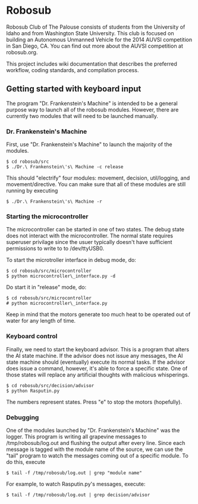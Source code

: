 # Robosub #

Robosub Club of The Palouse consists of students from the University of Idaho
and from Washington State University. This club is focused on building an
Autonomous Unmanned Vehicle for the 2014 AUVSI competition in San Diego, CA.
You can find out more about the AUVSI competition at robosub.org.

This project includes wiki documentation that describes the preferred workflow,
coding standards, and compilation process.


## Getting started with keyboard input ##

The program "Dr. Frankenstein's Machine" is intended to be a general purpose
way to launch all of the robosub modules. However, there are currently two
modules that will need to be launched manually.

### Dr. Frankenstein's Machine ###

First, use "Dr. Frankenstein's Machine" to launch the majority of the modules.

    $ cd robosub/src
    $ ./Dr.\ Frankenstein\'s\ Machine -c release

This should "electrify" four modules: movement, decision, util/logging, and
movement/directive. You can make sure that all of these modules are still
running by executing

    $ ./Dr.\ Frankenstein\'s\ Machine -r

### Starting the microcontroller ###

The microcontroller can be started in one of two states. The debug state does
not interact with the microcontroller. The normal state requires superuser
privilage since the usuer typically doesn't have sufficient permissions to
write to to /dev/ttyUSB0.

To start the microtroller interface in debug mode, do:

    $ cd robosub/src/microcontroller
    $ python microcontroller\_interface.py -d

Do start it in "release" mode, do:

    $ cd robosub/src/microcontroller
    # python microcontroller\_interface.py

Keep in mind that the motors generate too much heat to be operated out of
water for any length of time.

### Keyboard control ###

Finally, we need to start the keyboard advisor. This is a program that
alters the AI state machine. If the advisor does not issue any messages,
the AI state machine should (eventually) execute its normal tasks. If the
advisor does issue a command, however, it's able to force a specific state.
One of those states will replace any artificial thoughts with malicious
whisperings.

    $ cd robosub/src/decision/advisor
    $ python Rasputin.py

The numbers represent states. Press "e" to stop the motors (hopefully).

### Debugging ###

One of the modules launched by "Dr. Frankenstein's Machine" was the logger.
This program is writing all grapevine messages to /tmp/robosub/log.out and
flushing the output after every line. Since each message is tagged with
the module name of the source, we can use the "tail" program to watch
the messages coming out of a specific module. To do this, execute

    $ tail -f /tmp/robosub/log.out | grep "module name"

For example, to watch Rasputin.py's messages, execute:

    $ tail -f /tmp/robosub/log.out | grep decision/advisor

